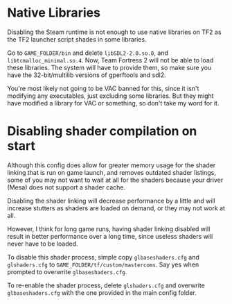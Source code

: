 # Native Libraries
Disabling the Steam runtime is not enough to use native libraries on TF2 as the 
TF2 launcher script shades in some libraries.

Go to `GAME_FOLDER/bin` and delete `libSDL2-2.0.so.0`, and `libtcmalloc_minimal.so.4`. 
Now, Team Fortress 2 will not be able to load these libraries. The system will have to 
provide them, so make sure you have the 32-bit/multilib versions of gperftools and sdl2.

You're most likely not going to be VAC banned for this, since it isn't modifying 
any executables, just excluding some libraries. But they might have modified 
a library for VAC or something, so don't take my word for it.

# Disabling shader compilation on start
Although this config does allow for greater memory usage for the shader linking 
that is run on game launch, and removes outdated shader listings, some of you
may not want to wait at all for the shaders because your driver (Mesa) does not support
a shader cache.

Disabling the shader linking will decrease performance by a little and will increase
stutters as shaders are loaded on demand, or they may not work at all.

However, I think for long game runs, having shader linking disabled will result in better
performance over a long time, since useless shaders will never have to be loaded.

To disable this shader process, simple copy `glbaseshaders.cfg` and `glshaders.cfg` to
`GAME_FOLDER/tf/custom/mastercoms`. Say yes when prompted to overwrite `glbaseshaders.cfg`.

To re-enable the shader process, delete `glshaders.cfg` and overwrite `glbaseshaders.cfg` 
with the one provided in the main config folder.

